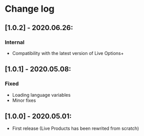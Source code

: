 # Change log

## [1.0.2] - 2020.06.26:
### Internal
- Compatibility with the latest version of Live Options+

## [1.0.1] - 2020.05.08:
### Fixed
- Loading language variables
- Minor fixes

## [1.0.0] - 2020.05.01:
- First release (Live Products has been rewrited from scratch)
